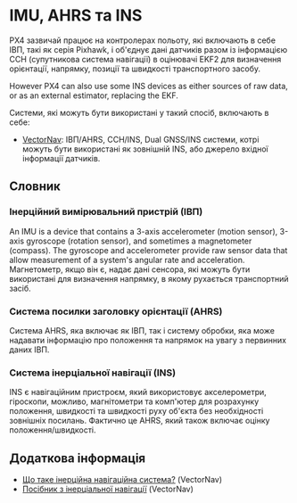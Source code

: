 # IMU, AHRS та INS

PX4 зазвичай працює на контролерах польоту, які включають в себе ІВП, такі як серія Pixhawk, і об'єднує дані датчиків разом із інформацією ССН (супутникова система навігації) в оцінювачі EKF2 для визначення орієнтації, напрямку, позиції та швидкості транспортного засобу.

However PX4 can also use some INS devices as either sources of raw data, or as an external estimator, replacing the EKF.

Системи, які можуть бути використані у такий спосіб, включають в себе:

- [VectorNav](../sensor/vectornav.md): ІВП/AHRS, ССН/INS, Dual GNSS/INS системи, котрі можуть бути використані як зовнішній INS, або джерело вхідної інформації датчиків.

## Словник

### Інерційний вимірювальний пристрій (ІВП)

An IMU is a device that contains a 3-axis accelerometer (motion sensor), 3-axis gyroscope (rotation sensor), and sometimes a magnetometer (compass).
The gyroscope and accelerometer provide raw sensor data that allow measurement of a system's angular rate and acceleration.
Магнетометр, якщо він є, надає дані сенсора, які можуть бути використані для визначення напрямку, в якому рухається транспортний засіб.

### Система посилки заголовку орієнтації (AHRS)

Система AHRS, яка включає як ІВП, так і систему обробки, яка може надавати інформацію про положення та напрямок на увагу з первинних даних ІВП.

### Система інерціальної навігації (INS)

INS є навігаційним пристроєм, який використовує акселерометри, гіроскопи, можливо, магнітометри та комп'ютер для розрахунку положення, швидкості та швидкості руху об'єкта без необхідності зовнішніх посилань.
Фактично це AHRS, який також включає оцінку положення/швидкості.

## Додаткова інформація

- [Що таке інерційна навігаційна система?](https://www.vectornav.com/resources/inertial-navigation-articles/what-is-an-ins) (VectorNav)
- [Посібник з інерціальної навігації](https://www.vectornav.com/resources/inertial-navigation-primer) (VectorNav)

